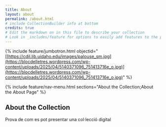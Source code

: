 ```yaml
---
title: About
layout: about
permalink: /about.html
# include CollectionBuilder info at bottom
credits: true
# Edit the markdown on in this file to describe your collection
# Look in _includes/feature for options to easily add features to the page
---
```


{% include feature/jumbotron.html objectid="[[https://cdil.lib.uidaho.edu/images/palouse_sm.jpg](https://blocdelletres.wordpress.com/wp-content/uploads/2025/04/5140371096_751413716e_o.jpg)](https://blocdelletres.wordpress.com/wp-content/uploads/2025/04/5140371096_751413716e_o.jpg)" %}

{% include feature/nav-menu.html sections="About the Collection;About the About Page" %}

## About the Collection

Prova de com es pot presentar una col·lecció digital
